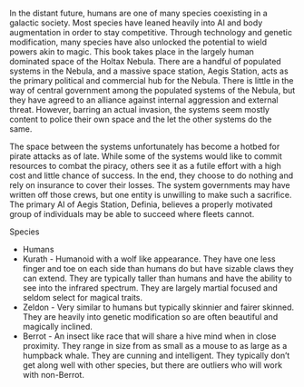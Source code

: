 In the distant future, humans are one of many species coexisting in a galactic society.  Most species have leaned heavily into AI and body augmentation in order to stay competitive.  Through technology and genetic modification, many species have also unlocked the potential to wield powers akin to magic.  This book takes place in the largely human dominated space of the Holtax Nebula.  There are a handful of populated systems in the Nebula, and a massive space station, Aegis Station, acts as the primary political and commercial hub for the Nebula.  There is little in the way of central government among the populated systems of the Nebula, but they have agreed to an alliance against internal aggression and external threat.  However, barring an actual invasion, the systems seem mostly content to police their own space and the let the other systems do the same.  

The space between the systems unfortunately has become a hotbed for pirate attacks as of late.  While some of the systems would like to commit resources to combat the piracy, others see it as a futile effort with a high cost and little chance of success.  In the end, they choose to do nothing and rely on insurance to cover their losses.  The system governments may have written off those crews, but one entity is unwilling to make such a sacrifice.  The primary AI of Aegis Station, Definia, believes a properly motivated group of individuals may be able to succeed where fleets cannot.

Species
- Humans
- Kurath - Humanoid with a wolf like appearance.  They have one less finger and toe on each side than humans do but have sizable claws they can extend.  They are typically taller than humans and have the ability to see into the infrared spectrum.  They are largely martial focused and seldom select for magical traits.
- Zeldon - Very similar to humans but typically skinnier and fairer skinned.  They are heavily into genetic modification so are often beautiful and magically inclined.
- Berrot - An insect like race that will share a hive mind when in close proximity.  They range in size from as small as a mouse to as large as a humpback whale.  They are cunning and intelligent.  They typically don’t get along well with other species, but there are outliers who will work with non-Berrot.
